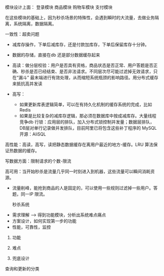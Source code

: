 模块设计上面：
登录模块
商品模块
购物车模块
支付模块


在这些模块的基础上，因为秒杀场景的特殊性，会遇到瞬时的大流量，去做业务隔离，系统隔离，数据隔离。

一致性：超卖问题
- 减库存操作，下单后减库存，还是付款加库存，下单后保留库存十分钟。
- 数据的存储，直接在db 还是部分数据缓存起来

- 高读：做分层校验：用户是否具有资格，商品状态是否正常、用户答题是否正确、秒杀是否已经结束、是否非法请求。不同层次尽可能过滤掉无效请求，只在“漏斗” 最末端进行有效处理，从而缩短系统瓶颈的影响路径。用分布式缓存来抵抗高并发读
- 高写：
    - 如果更新库表逻辑简单，可以在有持久化机制的缓存系统的完成，比如Redis
    - 如果是比较复杂的减库存逻辑，那必须在数据库中按成减库存。大量线程竞争db 行锁：应用层的排队，加入分布式锁控制并发量；数据层排队，DB层对单行记录做并发排队，目前阿里已将包含这些补丁程序的 MySQL 开源：AliSQL

高性能：高读，高写，读把静态数据缓存在离用户最近的地方-缓存。LRU 算法保证热数据的缓存。

写数据方面：限制请求的个数-限流

高可用：当开始秒杀是流量几乎同一时刻进入到机器，这些流量可以瞬间消耗资源。
- 流量削峰，能抢到商品的人是固定的，可以使用一些规则过滤掉一些用户。答题，同一IP 限流。



   秒杀系统

 * 需求理解 ——> 得到功能模块，分析出系统难点痛点
 * 方案设计，如何实现第一步的功能
 * 性能，可靠性，监控
1. 功能
2. 难点


3. 兜底设计


查询和更新的分类